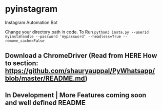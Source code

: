 # pyinstagram
Instagram Automation Bot

Change your directory path in code. 
To Run
`python3 insta.py --userId myinstahandle --password 'mypassword' --headless=True --remove_cache=False`

## Download a ChromeDriver (Read from HERE How to section: https://github.com/shauryauppal/PyWhatsapp/blob/master/README.md)

## In Development | More Features coming soon and well defined README
